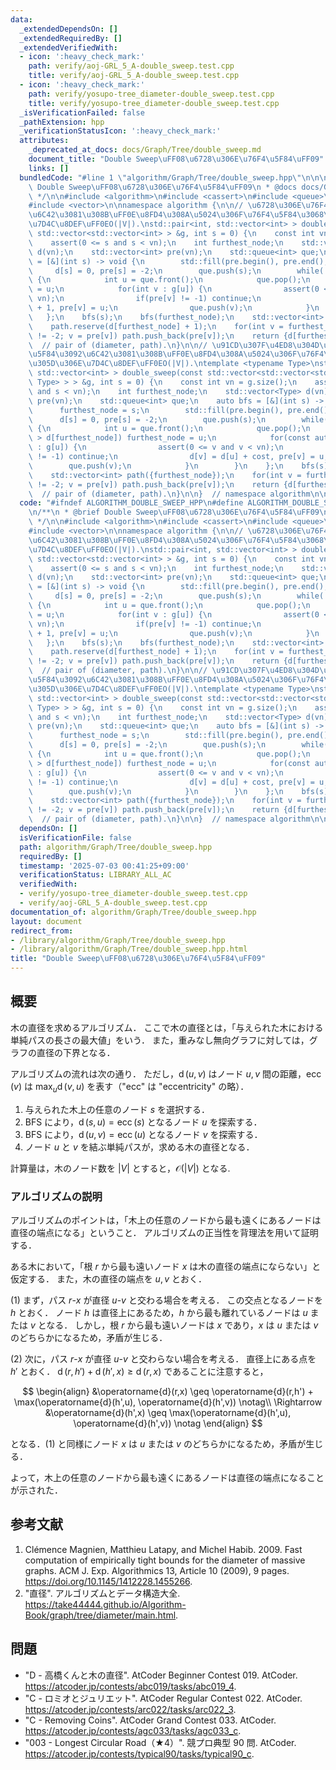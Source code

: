 ```yaml
---
data:
  _extendedDependsOn: []
  _extendedRequiredBy: []
  _extendedVerifiedWith:
  - icon: ':heavy_check_mark:'
    path: verify/aoj-GRL_5_A-double_sweep.test.cpp
    title: verify/aoj-GRL_5_A-double_sweep.test.cpp
  - icon: ':heavy_check_mark:'
    path: verify/yosupo-tree_diameter-double_sweep.test.cpp
    title: verify/yosupo-tree_diameter-double_sweep.test.cpp
  _isVerificationFailed: false
  _pathExtension: hpp
  _verificationStatusIcon: ':heavy_check_mark:'
  attributes:
    _deprecated_at_docs: docs/Graph/Tree/double_sweep.md
    document_title: "Double Sweep\uFF08\u6728\u306E\u76F4\u5F84\uFF09"
    links: []
  bundledCode: "#line 1 \"algorithm/Graph/Tree/double_sweep.hpp\"\n\n\n\n/**\n * @brief\
    \ Double Sweep\uFF08\u6728\u306E\u76F4\u5F84\uFF09\n * @docs docs/Graph/Tree/double_sweep.md\n\
    \ */\n\n#include <algorithm>\n#include <cassert>\n#include <queue>\n#include <utility>\n\
    #include <vector>\n\nnamespace algorithm {\n\n// \u6728\u306E\u76F4\u5F84\u3092\
    \u6C42\u3081\u308B\uFF0E\u8FD4\u308A\u5024\u306F\u76F4\u5F84\u3068\u305D\u306E\
    \u7D4C\u8DEF\uFF0EO(|V|).\nstd::pair<int, std::vector<int> > double_sweep(const\
    \ std::vector<std::vector<int> > &g, int s = 0) {\n    const int vn = g.size();\n\
    \    assert(0 <= s and s < vn);\n    int furthest_node;\n    std::vector<int>\
    \ d(vn);\n    std::vector<int> pre(vn);\n    std::queue<int> que;\n    auto bfs\
    \ = [&](int s) -> void {\n        std::fill(pre.begin(), pre.end(), -1);\n   \
    \     d[s] = 0, pre[s] = -2;\n        que.push(s);\n        while(!que.empty())\
    \ {\n            int u = que.front();\n            que.pop();\n            furthest_node\
    \ = u;\n            for(int v : g[u]) {\n                assert(0 <= v and v <\
    \ vn);\n                if(pre[v] != -1) continue;\n                d[v] = d[u]\
    \ + 1, pre[v] = u;\n                que.push(v);\n            }\n        }\n \
    \   };\n    bfs(s);\n    bfs(furthest_node);\n    std::vector<int> path({furthest_node});\n\
    \    path.reserve(d[furthest_node] + 1);\n    for(int v = furthest_node; pre[v]\
    \ != -2; v = pre[v]) path.push_back(pre[v]);\n    return {d[furthest_node], path};\
    \  // pair of (diameter, path).\n}\n\n// \u91CD\u307F\u4ED8\u304D\u6728\u306E\u76F4\
    \u5F84\u3092\u6C42\u3081\u308B\uFF0E\u8FD4\u308A\u5024\u306F\u76F4\u5F84\u3068\
    \u305D\u306E\u7D4C\u8DEF\uFF0EO(|V|).\ntemplate <typename Type>\nstd::pair<Type,\
    \ std::vector<int> > double_sweep(const std::vector<std::vector<std::pair<int,\
    \ Type> > > &g, int s = 0) {\n    const int vn = g.size();\n    assert(0 <= s\
    \ and s < vn);\n    int furthest_node;\n    std::vector<Type> d(vn);\n    std::vector<int>\
    \ pre(vn);\n    std::queue<int> que;\n    auto bfs = [&](int s) -> void {\n  \
    \      furthest_node = s;\n        std::fill(pre.begin(), pre.end(), -1);\n  \
    \      d[s] = 0, pre[s] = -2;\n        que.push(s);\n        while(!que.empty())\
    \ {\n            int u = que.front();\n            que.pop();\n            if(d[u]\
    \ > d[furthest_node]) furthest_node = u;\n            for(const auto &[v, cost]\
    \ : g[u]) {\n                assert(0 <= v and v < vn);\n                if(pre[v]\
    \ != -1) continue;\n                d[v] = d[u] + cost, pre[v] = u;\n        \
    \        que.push(v);\n            }\n        }\n    };\n    bfs(s);\n    bfs(furthest_node);\n\
    \    std::vector<int> path({furthest_node});\n    for(int v = furthest_node; pre[v]\
    \ != -2; v = pre[v]) path.push_back(pre[v]);\n    return {d[furthest_node], path};\
    \  // pair of (diameter, path).\n}\n\n}  // namespace algorithm\n\n\n"
  code: "#ifndef ALGORITHM_DOUBLE_SWEEP_HPP\n#define ALGORITHM_DOUBLE_SWEEP_HPP 1\n\
    \n/**\n * @brief Double Sweep\uFF08\u6728\u306E\u76F4\u5F84\uFF09\n * @docs docs/Graph/Tree/double_sweep.md\n\
    \ */\n\n#include <algorithm>\n#include <cassert>\n#include <queue>\n#include <utility>\n\
    #include <vector>\n\nnamespace algorithm {\n\n// \u6728\u306E\u76F4\u5F84\u3092\
    \u6C42\u3081\u308B\uFF0E\u8FD4\u308A\u5024\u306F\u76F4\u5F84\u3068\u305D\u306E\
    \u7D4C\u8DEF\uFF0EO(|V|).\nstd::pair<int, std::vector<int> > double_sweep(const\
    \ std::vector<std::vector<int> > &g, int s = 0) {\n    const int vn = g.size();\n\
    \    assert(0 <= s and s < vn);\n    int furthest_node;\n    std::vector<int>\
    \ d(vn);\n    std::vector<int> pre(vn);\n    std::queue<int> que;\n    auto bfs\
    \ = [&](int s) -> void {\n        std::fill(pre.begin(), pre.end(), -1);\n   \
    \     d[s] = 0, pre[s] = -2;\n        que.push(s);\n        while(!que.empty())\
    \ {\n            int u = que.front();\n            que.pop();\n            furthest_node\
    \ = u;\n            for(int v : g[u]) {\n                assert(0 <= v and v <\
    \ vn);\n                if(pre[v] != -1) continue;\n                d[v] = d[u]\
    \ + 1, pre[v] = u;\n                que.push(v);\n            }\n        }\n \
    \   };\n    bfs(s);\n    bfs(furthest_node);\n    std::vector<int> path({furthest_node});\n\
    \    path.reserve(d[furthest_node] + 1);\n    for(int v = furthest_node; pre[v]\
    \ != -2; v = pre[v]) path.push_back(pre[v]);\n    return {d[furthest_node], path};\
    \  // pair of (diameter, path).\n}\n\n// \u91CD\u307F\u4ED8\u304D\u6728\u306E\u76F4\
    \u5F84\u3092\u6C42\u3081\u308B\uFF0E\u8FD4\u308A\u5024\u306F\u76F4\u5F84\u3068\
    \u305D\u306E\u7D4C\u8DEF\uFF0EO(|V|).\ntemplate <typename Type>\nstd::pair<Type,\
    \ std::vector<int> > double_sweep(const std::vector<std::vector<std::pair<int,\
    \ Type> > > &g, int s = 0) {\n    const int vn = g.size();\n    assert(0 <= s\
    \ and s < vn);\n    int furthest_node;\n    std::vector<Type> d(vn);\n    std::vector<int>\
    \ pre(vn);\n    std::queue<int> que;\n    auto bfs = [&](int s) -> void {\n  \
    \      furthest_node = s;\n        std::fill(pre.begin(), pre.end(), -1);\n  \
    \      d[s] = 0, pre[s] = -2;\n        que.push(s);\n        while(!que.empty())\
    \ {\n            int u = que.front();\n            que.pop();\n            if(d[u]\
    \ > d[furthest_node]) furthest_node = u;\n            for(const auto &[v, cost]\
    \ : g[u]) {\n                assert(0 <= v and v < vn);\n                if(pre[v]\
    \ != -1) continue;\n                d[v] = d[u] + cost, pre[v] = u;\n        \
    \        que.push(v);\n            }\n        }\n    };\n    bfs(s);\n    bfs(furthest_node);\n\
    \    std::vector<int> path({furthest_node});\n    for(int v = furthest_node; pre[v]\
    \ != -2; v = pre[v]) path.push_back(pre[v]);\n    return {d[furthest_node], path};\
    \  // pair of (diameter, path).\n}\n\n}  // namespace algorithm\n\n#endif\n"
  dependsOn: []
  isVerificationFile: false
  path: algorithm/Graph/Tree/double_sweep.hpp
  requiredBy: []
  timestamp: '2025-07-03 00:41:25+09:00'
  verificationStatus: LIBRARY_ALL_AC
  verifiedWith:
  - verify/yosupo-tree_diameter-double_sweep.test.cpp
  - verify/aoj-GRL_5_A-double_sweep.test.cpp
documentation_of: algorithm/Graph/Tree/double_sweep.hpp
layout: document
redirect_from:
- /library/algorithm/Graph/Tree/double_sweep.hpp
- /library/algorithm/Graph/Tree/double_sweep.hpp.html
title: "Double Sweep\uFF08\u6728\u306E\u76F4\u5F84\uFF09"
---
```

## 概要

木の直径を求めるアルゴリズム．
ここで木の直径とは，「与えられた木における単純パスの長さの最大値」をいう．
また，重みなし無向グラフに対しては，グラフの直径の下界となる．

アルゴリズムの流れは次の通り．
ただし，$\operatorname{d}(u,v)$ はノード $u, v$ 間の距離，$\operatorname{ecc}(v)$ は $\max_u \operatorname{d}(v,u)$ を表す（"ecc" は "eccentricity" の略）．

1. 与えられた木上の任意のノード $s$ を選択する．
1. BFS により，$\operatorname{d}(s,u) = \operatorname{ecc}(s)$ となるノード $u$ を探索する．
1. BFS により，$\operatorname{d}(u,v) = \operatorname{ecc}(u)$ となるノード $v$ を探索する．
1. ノード $u$ と $v$ を結ぶ単純パスが，求める木の直径となる．

計算量は，木のノード数を $\lvert V \rvert$ とすると，$\mathcal{O}(\lvert V \rvert)$ となる.


### アルゴリズムの説明

アルゴリズムのポイントは，「木上の任意のノードから最も遠くにあるノードは直径の端点になる」ということ．
アルゴリズムの正当性を背理法を用いて証明する．

ある木において，「根 $r$ から最も遠いノード $x$ は木の直径の端点にならない」と仮定する．
また，木の直径の端点を $u, v$ とおく．

(1) まず，パス $r$-$x$ が直径 $u$-$v$ と交わる場合を考える．
この交点となるノードを $h$ とおく．
ノード $h$ は直径上にあるため，$h$ から最も離れているノードは $u$ または $v$ となる．
しかし，根 $r$ から最も遠いノードは $x$ であり，$x$ は $u$ または $v$ のどちらかになるため，矛盾が生じる．

(2) 次に，パス $r$-$x$ が直径 $u$-$v$ と交わらない場合を考える．
直径上にある点を $h'$ とおく．
$\operatorname{d}(r,h') + \operatorname{d}(h',x) \geq \operatorname{d}(r,x)$ であることに注意すると，

$$
\begin{align}
&\operatorname{d}(r,x) \geq \operatorname{d}(r,h') + \max(\operatorname{d}(h',u), \operatorname{d}(h',v)) \notag\\
\Rightarrow &\operatorname{d}(h',x) \geq \max(\operatorname{d}(h',u), \operatorname{d}(h',v)) \notag
\end{align}
$$

となる．(1) と同様にノード $x$ は $u$ または $v$ のどちらかになるため，矛盾が生じる．

よって，木上の任意のノードから最も遠くにあるノードは直径の端点になることが示された．


## 参考文献

1. Clémence Magnien, Matthieu Latapy, and Michel Habib. 2009. Fast computation of empirically tight bounds for the diameter of massive graphs. ACM J. Exp. Algorithmics 13, Article 10 (2009), 9 pages. <https://doi.org/10.1145/1412228.1455266>.
1. "直径". アルゴリズムとデータ構造大全. <https://take44444.github.io/Algorithm-Book/graph/tree/diameter/main.html>.


## 問題

- "D - 高橋くんと木の直径". AtCoder Beginner Contest 019. AtCoder. <https://atcoder.jp/contests/abc019/tasks/abc019_4>.
- "C - ロミオとジュリエット". AtCoder Regular Contest 022. AtCoder. <https://atcoder.jp/contests/arc022/tasks/arc022_3>.
- "C - Removing Coins". AtCoder Grand Contest 033. AtCoder. <https://atcoder.jp/contests/agc033/tasks/agc033_c>.
- "003 - Longest Circular Road（★4）". 競プロ典型 90 問. AtCoder. <https://atcoder.jp/contests/typical90/tasks/typical90_c>.
